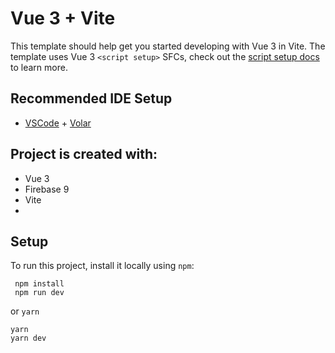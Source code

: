 # Vue 3 + Vite

This template should help get you started developing with Vue 3 in Vite. The template uses Vue 3 `<script setup>` SFCs, check out the [script setup docs](https://v3.vuejs.org/api/sfc-script-setup.html#sfc-script-setup) to learn more.

## Recommended IDE Setup

- [VSCode](https://code.visualstudio.com/) + [Volar](https://marketplace.visualstudio.com/items?itemName=johnsoncodehk.volar)
## Project is created with:
* Vue 3
* Firebase 9
* Vite
* 
## Setup
To run this project, install it locally using ```npm```:

```
 npm install
 npm run dev
```

 or ```yarn```
 
 ```
 yarn
 yarn dev
```
 
